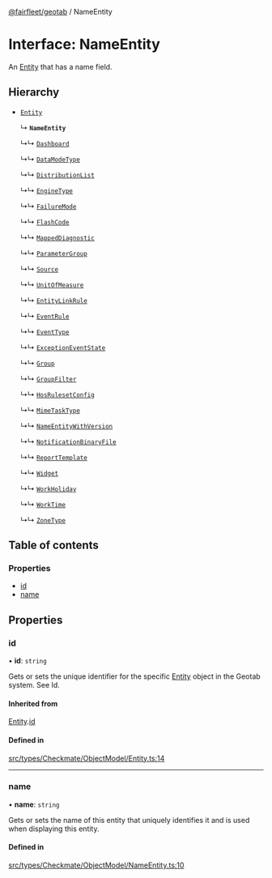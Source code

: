 [@fairfleet/geotab](../README.md) / NameEntity

# Interface: NameEntity

An [Entity](Entity.md) that has a name field.

## Hierarchy

- [`Entity`](Entity.md)

  ↳ **`NameEntity`**

  ↳↳ [`Dashboard`](Dashboard.md)

  ↳↳ [`DataModeType`](DataModeType.md)

  ↳↳ [`DistributionList`](DistributionList.md)

  ↳↳ [`EngineType`](EngineType.md)

  ↳↳ [`FailureMode`](FailureMode.md)

  ↳↳ [`FlashCode`](FlashCode.md)

  ↳↳ [`MappedDiagnostic`](MappedDiagnostic.md)

  ↳↳ [`ParameterGroup`](ParameterGroup.md)

  ↳↳ [`Source`](Source.md)

  ↳↳ [`UnitOfMeasure`](UnitOfMeasure.md)

  ↳↳ [`EntityLinkRule`](EntityLinkRule.md)

  ↳↳ [`EventRule`](EventRule.md)

  ↳↳ [`EventType`](EventType.md)

  ↳↳ [`ExceptionEventState`](ExceptionEventState.md)

  ↳↳ [`Group`](Group.md)

  ↳↳ [`GroupFilter`](GroupFilter.md)

  ↳↳ [`HosRulesetConfig`](HosRulesetConfig.md)

  ↳↳ [`MimeTaskType`](MimeTaskType.md)

  ↳↳ [`NameEntityWithVersion`](NameEntityWithVersion.md)

  ↳↳ [`NotificationBinaryFile`](NotificationBinaryFile.md)

  ↳↳ [`ReportTemplate`](ReportTemplate.md)

  ↳↳ [`Widget`](Widget.md)

  ↳↳ [`WorkHoliday`](WorkHoliday.md)

  ↳↳ [`WorkTime`](WorkTime.md)

  ↳↳ [`ZoneType`](ZoneType.md)

## Table of contents

### Properties

- [id](NameEntity.md#id)
- [name](NameEntity.md#name)

## Properties

### id

• **id**: `string`

Gets or sets the unique identifier for the specific [Entity](Entity.md) object in the Geotab system. See Id.

#### Inherited from

[Entity](Entity.md).[id](Entity.md#id)

#### Defined in

[src/types/Checkmate/ObjectModel/Entity.ts:14](https://github.com/fairfleet/geotab/blob/ff38bfc/src/types/Checkmate/ObjectModel/Entity.ts#L14)

___

### name

• **name**: `string`

Gets or sets the name of this entity that uniquely identifies it and is used when displaying this entity.

#### Defined in

[src/types/Checkmate/ObjectModel/NameEntity.ts:10](https://github.com/fairfleet/geotab/blob/ff38bfc/src/types/Checkmate/ObjectModel/NameEntity.ts#L10)
